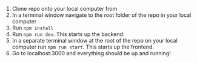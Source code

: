 
1. Clone repo onto your local computer from 
2. In a terminal window navigate to the root folder of the repo in your local computer
3. Run `npm install`
4. Run `npm run dev`. This starts up the backend.
5. In a separate terminal window at the root of the repo on your local computer run `npm run start`. This starts up the frontend.
6. Go to localhost:3000 and everything should be up and running!